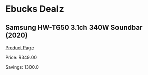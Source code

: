 
# Ebucks Dealz
## Samsung HW-T650 3.1ch 340W Soundbar (2020)
[Product Page](https://www.ebucks.com/web/shop/productSelected.do?prodId=1083309176&catId=1158502431)

Price: R349.00

Savings: 1300.0


	